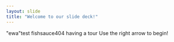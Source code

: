 ```yaml
---
layout: slide
title: "Welcome to our slide deck!"
---
```

"ewa"test
fishsauce404 having a tour
Use the right arrow to begin!
